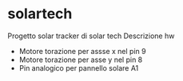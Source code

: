 # solartech
Progetto solar tracker di solar tech
Descrizione hw
- Motore torazione per assse x nel pin 9
- Motore torazione per asse y nel pin 8
- Pin analogico per pannello solare A1
